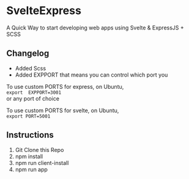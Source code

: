 # SvelteExpress
A Quick Way to start developing web apps using Svelte &amp; ExpressJS + SCSS

## Changelog
- Added Scss
- Added EXPPORT that means you can control which port you



To use custom PORTS for express, on Ubuntu,<br>
`export  EXPPORT=3001`<br>
or any port of choice

To use custom PORTS for svelte, on Ubuntu, <br>
`export PORT=5001`

## Instructions
1. Git Clone this Repo<br>
2. npm install<br>
3. npm run client-install<br>
4. npm run app
